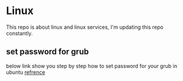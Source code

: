 # Linux

This repo is about linux and linux services, I'm updating this repo constantly.



## set password for grub
below link show you step by step how to set password for your grub in ubuntu 
[refrence](https://www.cyberithub.com/how-to-password-protect-grub-boot-loader-in-ubuntu-20-04-lts/)
